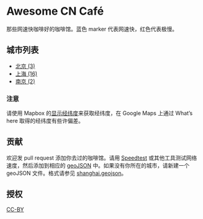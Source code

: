 # Awesome CN Café

那些网速快咖啡好的咖啡馆。蓝色 marker 代表网速快，红色代表极慢。

## 城市列表

* [北京 (3)](beijing.geojson)
* [上海 (16)](shanghai.geojson)
* [南京 (2)](nanjing.geojson)

### 注意
请使用 Mapbox 的[显示经纬度](https://www.mapbox.com/mapbox.js/example/v1.0.0/select-center-form/)来获取经纬度，在 Google Maps 上通过 What’s here 取得的经纬度有些许偏差。

## 贡献

欢迎发 pull request 添加你去过的咖啡馆。请用 [Speedtest](http://speedtest.net) 或其他工具测试网络速度，然后添加到相应的 [geoJSON](http://geojson.org/geojson-spec.html) 中。如果没有你所在的城市，请新建一个 geoJSON 文件。格式请参见 [shanghai.geojson](shanghai.geojson)。

## 授权
[CC-BY](http://creativecommons.org/licenses/by/4.0/)
